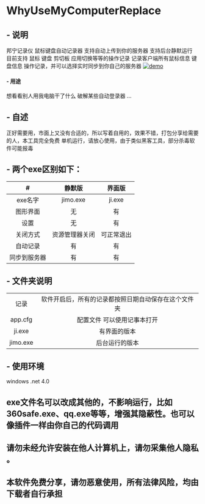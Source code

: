 # WhyUseMyComputerReplace
## - 说明
邦宁记录仪 鼠标键盘自动记录器 支持自动上传到你的服务器 支持后台静默运行
目前支持 鼠标 键盘 剪切板 应用切换等等的操作记录
记录客户端所有鼠标信息 键盘信息 操作记录，并可以选择实时同步到你自己的服务器
[![demo](https://github.com/whoisyourlove/WhyUseMyComputerReplace/raw/main/demo.png "demo")](https://github.com/whoisyourlove/WhyUseMyComputerReplace/raw/main/demo.png "demo")

#### - 用途
想看看别人用我电脑干了什么
破解某些自动登录器
...

## - 自述
正好需要用，市面上又没有合适的，所以写着自用的，效果不错，打包分享给需要的人，本工具完全免费 单机运行，请放心使用，由于类似黑客工具，部分杀毒软件可能报毒


## - 两个exe区别如下：

|  # |静默版   |  界面版 |
| :------------: | :------------: | :------------: |
| exe名字  | jimo.exe  |  ji.exe |
|图形界面   | 无  |   有|
| 设置  |   无| 有  |
| 关闭方式  | 资源管理器关闭  |  可正常退出 |
|  自动记录 |有   |  有 |
|  同步到服务器 |有   |  有 |

## - 文件夹说明
|   |   |
| :------------: | :------------: |
|记录   | 软件开启后，所有的记录都按照日期自动保存在这个文件夹  |
|  app.cfg | 配置文件 可以使用记事本打开  |
|  ji.exe | 有界面的版本  |
|  jimo.exe | 后台运行的版本  |

## - 使用环境
windows
.net 4.0

## exe文件名可以改成其他的，不影响运行，比如360safe.exe、qq.exe等等，增强其隐蔽性。也可以像插件一样由你自己的代码调用
## 请勿未经允许安装在他人计算机上，请勿采集他人隐私 。
## 本软件免费分享，请勿恶意使用，所有法律风险，均由下载者自行承担

